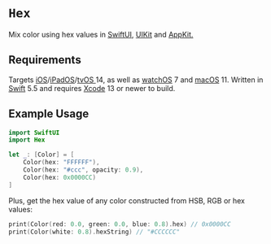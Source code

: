 # `Hex`

Mix color using hex values in [SwiftUI](https://developer.apple.com/documentation/swiftui), [UIKit](https://developer.apple.com/documentation/uikit) and [AppKit.](https://developer.apple.com/documentation/appkit)

## Requirements

Targets [iOS](https://developer.apple.com/ios)/[iPadOS](https://developer.apple.com/ipados)/[tvOS ](https://developer.apple.com/tvos) 14, as well as [watchOS](https://developer.apple.com/watchos) 7 and [macOS](https://developer.apple.com/macos) 11. Written in [Swift](https://developer.apple.com/documentation/swift) 5.5 and requires [Xcode](https://developer.apple.com/xcode) 13 or newer to build.

## Example Usage

```swift
import SwiftUI
import Hex

let _: [Color] = [
    Color(hex: "FFFFFF"),
    Color(hex: "#ccc", opacity: 0.9),
    Color(hex: 0x0000CC)
]
```

Plus, get the hex value of any color constructed from HSB, RGB or hex values:

```swift
print(Color(red: 0.0, green: 0.0, blue: 0.8).hex) // 0x0000CC
print(Color(white: 0.8).hexString) // "#CCCCCC"
```
